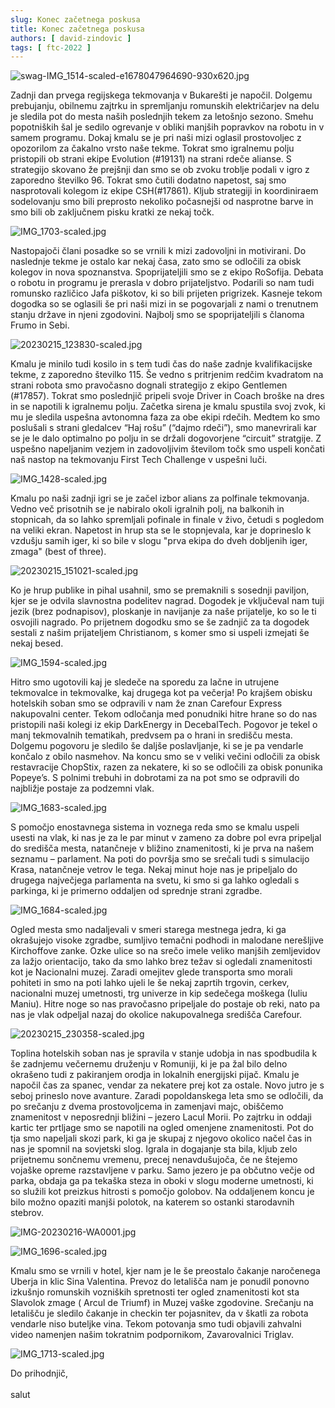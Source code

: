 ```yaml
---
slug: Konec začetnega poskusa
title: Konec začetnega poskusa
authors: [ david-zindovic ]
tags: [ ftc-2022 ]
---
```


![swag-IMG_1514-scaled-e1678047964690-930x620.jpg](img/swag-IMG_1514-scaled-e1678047964690-930x620.jpg)

Zadnji dan prvega regijskega tekmovanja v Bukarešti je napočil. Dolgemu prebujanju, obilnemu zajtrku in spremljanju
romunskih električarjev na delu je sledila pot do mesta naših poslednjih tekem za letošnjo sezono. Smehu popotniških šal
je sedilo ogrevanje v obliki manjših popravkov na robotu in v samem programu. <!-- truncate --> Dokaj kmalu se je pri
naši mizi oglasil prostovoljec z opozorilom za čakalno vrsto naše tekme. Tokrat smo igralnemu polju pristopili ob strani
ekipe Evolution (#19131) na strani rdeče alianse. S strategijo skovano že prejšnji dan smo se ob zvoku troblje podali v
igro z zaporedno številko 96. Tokrat smo čutili dodatno napetost, saj smo nasprotovali kolegom iz ekipe CSH(#17861).
Kljub strategiji in koordiniraem sodelovanju smo bili preprosto nekoliko počasnejši od nasprotne barve in smo bili ob
zaključnem pisku kratki ze nekaj točk.

![IMG_1703-scaled.jpg](img/IMG_1703-scaled.jpg)

Nastopajoči člani posadke so se vrnili k mizi zadovoljni in motivirani. Do naslednje tekme je ostalo kar nekaj časa,
zato smo se odločili za obisk kolegov in nova spoznanstva. Spoprijateljili smo se z ekipo RoSofija. Debata o robotu in
programu je prerasla v dobro prijateljstvo. Podarili so nam tudi romunsko različico Jafa piškotov, ki so bili prijeten
prigrizek. Kasneje tekom dogodka so se oglasili še pri naši mizi in se pogovarjali z nami o trenutnem stanju države in
njeni zgodovini. Najbolj smo se spoprijateljili s članoma Frumo in Sebi.

![20230215_123830-scaled.jpg](img/20230215_123830-scaled.jpg)

Kmalu je minilo tudi kosilo in s tem tudi čas do naše zadnje kvalifikacijske tekme, z zaporedno številko 115. Še vedno s
pritrjenim redčim kvadratom na strani robota smo pravočasno dognali strategijo z ekipo Gentlemen (#17857). Tokrat smo
poslednjič pripeli svoje Driver in Coach broške na dres in se napotili k igralnemu polju. Začetka sirena je kmalu
spustila svoj zvok, ki mu je sledila uspešna avtonomna faza za obe ekipi rdečih. Medtem ko smo poslušali s strani
gledalcev “Haj rošu” (“dajmo rdeči”), smo manevrirali kar se je le dalo optimalno po polju in se držali dogovorjene
“circuit” stratgije. Z uspešno napeljanim vezjem in zadovoljivim številom točk smo uspeli končati naš nastop na
tekmovanju First Tech Challenge v uspešni luči.

![IMG_1428-scaled.jpg](img/IMG_1428-scaled.jpg)

Kmalu po naši zadnji igri se je začel izbor alians za polfinale tekmovanja. Vedno več prisotnih se je nabiralo okoli
igralnih polj, na balkonih in stopnicah, da so lahko spremljali pofinale in finale v živo, četudi s pogledom na veliki
ekran. Napetost in hrup sta se le stopnjevala, kar je doprineslo k vzdušju samih iger, ki so bile v slogu "prva ekipa do
dveh dobljenih iger, zmaga" (best of three).

![20230215_151021-scaled.jpg](img/20230215_151021-scaled.jpg)

Ko je hrup publike in pihal usahnil, smo se premaknili s sosednji paviljon, kjer se je odvila slavnostna podelitev
nagrad. Dogodek je vključeval nam tuji jezik (brez podnapisov), ploskanje in navijanje za naše prijatelje, ko so le ti
osvojili nagrado. Po prijetnem dogodku smo se še zadnjič za ta dogodek sestali z našim prijateljem Christianom, s komer
smo si uspeli izmejati še nekaj besed.

![IMG_1594-scaled.jpg](img/IMG_1594-scaled.jpg)

Hitro smo ugotovili kaj je sledeče na sporedu za lačne in utrujene tekmovalce in tekmovalke, kaj drugega kot pa večerja!
Po krajšem obisku hotelskih soban smo se odpravili v nam že znan Carefour Express nakupovalni center. Tekom odločanja
med ponudniki hitre hrane so do nas pristopili naši kolegi iz ekip DarkEnergy in DecebalTech. Pogovor je tekel o manj
tekmovalnih tematikah, predvsem pa o hrani in središču mesta. Dolgemu pogovoru je sledilo še daljše poslavljanje, ki se
je pa vendarle končalo z obilo nasmehov. Na koncu smo se v veliki večini odločili za obisk restavracije ChopStix, razen
za nekatere, ki so se odločili za obisk ponunika Popeye’s. S polnimi trebuhi in dobrotami za na pot smo se odpravili do
najbližje postaje za podzemni vlak.

![IMG_1683-scaled.jpg](img/IMG_1683-scaled.jpg)

S pomočjo enostavnega sistema in voznega reda smo se kmalu uspeli usesti na vlak, ki nas je za le par minut v zameno za
dobre pol evra pripeljal do središča mesta, natančneje v bližino znamenitosti, ki je prva na našem seznamu – parlament.
Na poti do površja smo se srečali tudi s simulacijo Krasa, natančneje vetrov le tega. Nekaj minut hoje nas je pripeljalo
do drugega največjega parlamenta na svetu, ki smo si ga lahko ogledali s parkinga, ki je primerno oddaljen od sprednje
strani zgradbe.

![IMG_1684-scaled.jpg](img/IMG_1684-scaled.jpg)

Ogled mesta smo nadaljevali v smeri starega mestnega jedra, ki ga okrašujejo visoke zgradbe, sumljivo temačni podhodi in
malodane nerešljive Kirchoffove zanke. Ozke ulice so na srečo imele veliko manjših zemljevidov za lažjo orientacijo,
tako da smo lahko brez težav si ogledali znamenitosti kot je Nacionalni muzej. Zaradi omejitev glede transporta smo
morali pohiteti in smo na poti lahko ujeli le še nekaj zaprtih trgovin, cerkev, nacionalni muzej umetnosti, trg univerze
in kip sedečega moškega (Iuliu Maniu). Hitre noge so nas pravočasno pripeljale do postaje ob reki, nato pa nas je vlak
odpeljal nazaj do okolice nakupovalnega središča Carefour.

![20230215_230358-scaled.jpg](img/20230215_230358-scaled.jpg)

Toplina hotelskih soban nas je spravila v stanje udobja in nas spodbudila k še zadnjemu večernemu druženju v Romuniji,
ki je pa žal bilo delno okrašeno tudi z pakiranjem orodja in lokalnih energijski pijač. Kmalu je napočil čas za spanec,
vendar za nekatere prej kot za ostale. Novo jutro je s seboj prineslo nove avanture. Zaradi popoldanskega leta smo se
odločili, da po srečanju z dvema prostovoljcema in zamenjavi majc, obiščemo znamenitost v neposrednji bližini – jezero
Lacul Morii. Po zajtrku in oddaji kartic ter prtljage smo se napotili na ogled omenjene znamenitosti. Pot do tja smo
napeljali skozi park, ki ga je skupaj z njegovo okolico načel čas in nas je spomnil na sovjetski slog. Igrala in
dogajanje sta bila, kljub zelo prijetnemu sončnemu vremenu, precej nenavdušujoča, če ne štejemo vojaške opreme
razstavljene v parku. Samo jezero je pa občutno večje od parka, obdaja ga pa tekaška steza in oboki v slogu moderne
umetnosti, ki so služili kot preizkus hitrosti s pomočjo golobov. Na oddaljenem koncu je bilo možno opaziti manjši
polotok, na katerem so ostanki starodavnih stebrov.

![IMG-20230216-WA0001.jpg](img/IMG-20230216-WA0001.jpg)

![IMG_1696-scaled.jpg](img/IMG_1696-scaled.jpg)

Kmalu smo se vrnili v hotel, kjer nam je le še preostalo čakanje naročenega Uberja in klic Sina Valentina. Prevoz do
letališča nam je ponudil ponovno izkušnjo romunskih vozniških spretnosti ter ogled znamenitosti kot sta Slavolok zmage (
Arcul de Triumf) in Muzej vaške zgodovine. Srečanju na letališču je sledilo čakanje in checkin ter pojasnitev, da v
škatli za robota vendarle niso buteljke vina. Tekom potovanja smo tudi objavili zahvalni video namenjen našim tokratnim
podpornikom, Zavarovalnici Triglav.

![IMG_1713-scaled.jpg](img/IMG_1713-scaled.jpg)

Do prihodnjič,<br></br>
salut
